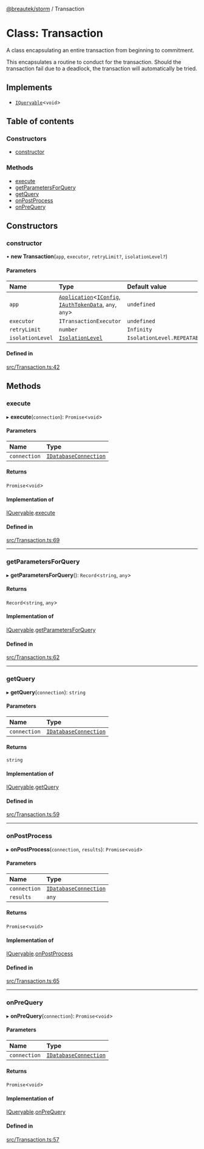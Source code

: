 [@breautek/storm](../README.md) / Transaction

# Class: Transaction

A class encapsulating an entire transaction from beginning to commitment.

This encapsulates a routine to conduct for the transaction.
Should the transaction fail due to a deadlock, the transaction will automatically
be tried.

## Implements

- [`IQueryable`](../interfaces/IQueryable.md)<`void`\>

## Table of contents

### Constructors

- [constructor](Transaction.md#constructor)

### Methods

- [execute](Transaction.md#execute)
- [getParametersForQuery](Transaction.md#getparametersforquery)
- [getQuery](Transaction.md#getquery)
- [onPostProcess](Transaction.md#onpostprocess)
- [onPreQuery](Transaction.md#onprequery)

## Constructors

### constructor

• **new Transaction**(`app`, `executor`, `retryLimit?`, `isolationLevel?`)

#### Parameters

| Name | Type | Default value |
| :------ | :------ | :------ |
| `app` | [`Application`](Application.md)<[`IConfig`](../interfaces/IConfig.md), [`IAuthTokenData`](../interfaces/IAuthTokenData.md), `any`, `any`\> | `undefined` |
| `executor` | `ITransactionExecutor` | `undefined` |
| `retryLimit` | `number` | `Infinity` |
| `isolationLevel` | [`IsolationLevel`](../enums/IsolationLevel.md) | `IsolationLevel.REPEATABLE_READ` |

#### Defined in

[src/Transaction.ts:42](https://github.com/breautek/storm/blob/3748147/src/Transaction.ts#L42)

## Methods

### execute

▸ **execute**(`connection`): `Promise`<`void`\>

#### Parameters

| Name | Type |
| :------ | :------ |
| `connection` | [`IDatabaseConnection`](../interfaces/IDatabaseConnection.md) |

#### Returns

`Promise`<`void`\>

#### Implementation of

[IQueryable](../interfaces/IQueryable.md).[execute](../interfaces/IQueryable.md#execute)

#### Defined in

[src/Transaction.ts:69](https://github.com/breautek/storm/blob/3748147/src/Transaction.ts#L69)

___

### getParametersForQuery

▸ **getParametersForQuery**(): `Record`<`string`, `any`\>

#### Returns

`Record`<`string`, `any`\>

#### Implementation of

[IQueryable](../interfaces/IQueryable.md).[getParametersForQuery](../interfaces/IQueryable.md#getparametersforquery)

#### Defined in

[src/Transaction.ts:62](https://github.com/breautek/storm/blob/3748147/src/Transaction.ts#L62)

___

### getQuery

▸ **getQuery**(`connection`): `string`

#### Parameters

| Name | Type |
| :------ | :------ |
| `connection` | [`IDatabaseConnection`](../interfaces/IDatabaseConnection.md) |

#### Returns

`string`

#### Implementation of

[IQueryable](../interfaces/IQueryable.md).[getQuery](../interfaces/IQueryable.md#getquery)

#### Defined in

[src/Transaction.ts:59](https://github.com/breautek/storm/blob/3748147/src/Transaction.ts#L59)

___

### onPostProcess

▸ **onPostProcess**(`connection`, `results`): `Promise`<`void`\>

#### Parameters

| Name | Type |
| :------ | :------ |
| `connection` | [`IDatabaseConnection`](../interfaces/IDatabaseConnection.md) |
| `results` | `any` |

#### Returns

`Promise`<`void`\>

#### Implementation of

[IQueryable](../interfaces/IQueryable.md).[onPostProcess](../interfaces/IQueryable.md#onpostprocess)

#### Defined in

[src/Transaction.ts:65](https://github.com/breautek/storm/blob/3748147/src/Transaction.ts#L65)

___

### onPreQuery

▸ **onPreQuery**(`connection`): `Promise`<`void`\>

#### Parameters

| Name | Type |
| :------ | :------ |
| `connection` | [`IDatabaseConnection`](../interfaces/IDatabaseConnection.md) |

#### Returns

`Promise`<`void`\>

#### Implementation of

[IQueryable](../interfaces/IQueryable.md).[onPreQuery](../interfaces/IQueryable.md#onprequery)

#### Defined in

[src/Transaction.ts:57](https://github.com/breautek/storm/blob/3748147/src/Transaction.ts#L57)

